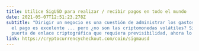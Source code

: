 ```yaml
---
title: Utilice SigUSD para realizar / recibir pagos en todo el mundo
date: 2021-05-07T12:51:23.278Z
subtitle: "Dirigir un negocio es una cuestión de administrar los gastos. Aceptando ERG como
  el pago es excelente ... pero ¿no son las criptomonedas volátiles? Si quieres ejecutar una
  puerta de enlace criptográfica que requiera previsibilidad, ahora lo tenemos cubierto."
link: https://cryptocurrencycheckout.com/coin/sigmausd
---
```


